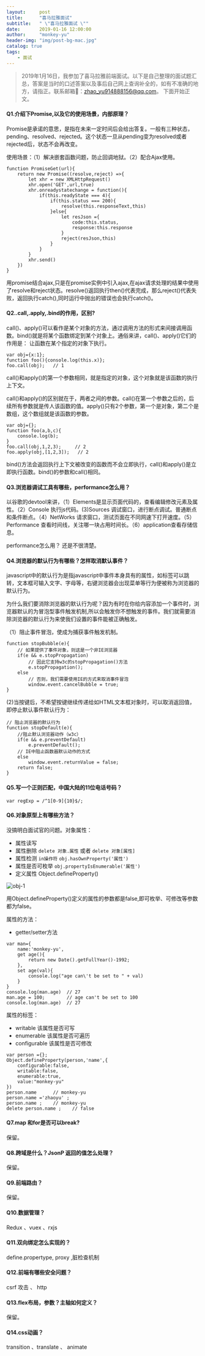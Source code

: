 ```yaml
---
layout:     post
title:      "喜马拉雅面试"
subtitle:   " \"喜马拉雅面试 \""
date:       2019-01-16 12:00:00
author:     "monkey-yu"
header-img: "img/post-bg-mac.jpg"
catalog: true
tags:
    - 面试
---
```

> 2019年1月16日，我参加了喜马拉雅前端面试。以下是自己整理的面试题汇总，答案是当时的口述答案以及事后自己网上查询补全的，如有不准确的地方，请指正。联系邮箱📮：zhao_yu914888156@qq.com。 下面开始正文。

#### Q1.介绍下Promise,以及它的使用场景，内部原理？

Promise是承诺的意思，是指在未来一定时间后会给出答复。一般有三种状态，pending、resolved、rejected。这个状态一旦从pending变为resolved或者rejected后，状态不会再改变。

使用场景：（1）解决嵌套函数问题，防止回调地狱。（2）配合Ajax使用。

```
function PromiseGet(url){
    return new Promise((resolve,reject) =>{
        let xhr = new XMLHttpRequest()
        xhr.open('GET',url,true)
        xhr.onreadystatechange = function(){
            if(this.readyState === 4){
                if(this.status === 200){
                    resolve(this.responseText,this)
                }else{
                    let resJson ={
                        code:this.status,
                        response:this.response
                    }
                    reject(resJson,this)
                }
            }
        }
        xhr.send()
    })
}
```

用promise结合ajax,只是在promise实例中引入ajax,在ajax请求处理的结果中使用了resolve和reject状态。resolve()返回执行then()代表完成，那么reject()代表失败，返回执行catch(),同时运行中抛出的错误也会执行catch()。

#### Q2..call,.apply,.bind的作用，区别?

call()、apply()可以看作是某个对象的方法，通过调用方法的形式来间接调用函数。bind()就是将某个函数绑定到某个对象上。通俗来讲，call()、apply()它们的作用是： 让函数在某个指定的对象下执行。

```
var obj={x:1};
function foo(){console.log(this.x)};
foo.call(obj);   // 1
```

call()和apply()的第一个参数相同，就是指定的对象，这个对象就是该函数的执行上下文。

call()和apply()的区别就在于，两者之间的参数。call()在第一个参数之后的，后续所有参数就是传人该函数的值。apply()只有2个参数，第一个是对象，第二个是数组，这个数组就是该函数的参数。

```
var obj={};
function foo(a,b,c){
    console.log(b);
}
foo.call(obj,1,2,3);     // 2
foo.apply(obj,[1,2,3]);   // 2
```

bind()方法会返回执行上下文被改变的函数而不会立即执行，call()和apply()是立即执行函数。bind()的参数和call()相同。

#### Q3.浏览器调试工具有哪些，performance怎么用？

以谷歌的devtool来讲，（1）Elements是显示页面代码的，查看编辑修改元素及属性。（2）Console 执行js代码。(3)Sources 调试窗口，进行断点调试。普通断点和条件断点。（4）NetWorks 请求窗口，测试页面在不同网速下打开速度。（5）Performance 查看时间线，关注哪一块占用时间长。（6）application查看存储信息。

performance怎么用？ 还是不很清楚。

#### Q4.浏览器的默认行为有哪些？怎样取消默认事件？

javascript中的默认行为是指javascript中事件本身具有的属性，如<a>标签可以跳转，文本框可输入文字、字母等，右键浏览器会出现菜单等行为便被称为浏览器的默认行为。

为什么我们要消除浏览器的默认行为呢？因为有时在你给内容添加一个事件时，浏览器默认的为冒泡型事件触发机制,所以会触发你不想触发的事件。我们就需要消除浏览器的默认行为来使我们设置的事件能被正确触发。

（1）阻止事件冒泡，使成为捕获事件触发机制。

```
function stopBubble(e){
    // 如果提供了事件对象，则这是一个非IE浏览器
    if(e && e.stopPropagation)
    	// 因此它支持w3c的stopPropagation()方法
    	e.stopPropagation();
    else
    	// 否则，我们需要使用IE的方式来取消事件冒泡
    	window.event.cancelBubble = true;
}
```

(2)当按键后，不希望按键继续传递给如HTML文本框对象时，可以取消返回值，即停止默认事件默认行为：

```
// 阻止浏览器的默认行为
function stopDefault(e){
    //阻止默认浏览器动作（w3c）
    if(e && e.preventDefault)
    	e.preventDefault();
    // IE中阻止函数器默认动作的方式
    else
    	window.event.returnValue = false;
    return false;
}
```

#### Q5.写一个正则匹配，中国大陆的11位电话号码？

```
var regExp = /^1[0-9]{10}$/;
```

#### Q6.对象原型上有哪些方法？

没搞明白面试官的问题。对象属性：

- 属性读写
- 属性删除 `delete 对象.属性` 或者 `delete 对象[属性]`
- 属性检测   `in操作符`  `obj.hasOwnProperty('属性')`  
- 属性是否可枚举  `obj.propertyIsEnumerable('属性')`
- 定义属性  Object.defineProperty()

![obj-1](/Users/mac13/Desktop/obj-1.png)

用Object.defineProperty()定义的属性的参数都是false,即可枚举、可修改等参数都为false。

属性的方法：

- getter/setter方法

```
var man={
    name:'monkey-yu',
    get age(){
        return new Date().getFullYear()-1992;
    },
    set age(val){
        console.log("age can\'t be set to " + val)
    }
}
console.log(man.age)  // 27
man.age = 100;        // age can't be set to 100
console.log(man.age)  // 27

```

属性的标签：

- writable  该属性是否可写
- enumerable  该属性是否可遍历
- configurable  该属性是否可修改

```
var person ={};
Object.defineProperty(person,'name',{
    configurable:false,
    writable:false,
    enumerable:true,
    value:"monkey-yu"
})
person.name      // monkey-yu
person.name ='zhaoyu' ;
person.name ;    // monkey-yu
delete person.name ;    // false
```

#### Q7.map 和for是否可以break?

保留。

#### Q8.跨域是什么？JsonP 返回的值怎么处理？

保留。

#### Q9.前端路由？

保留。

#### Q10.数据管理？

Redux 、vuex 、rxjs

#### Q11.双向绑定怎么实现的？

define.propertype, proxy ,脏检查机制

#### Q12.前端有哪些安全问题？

csrf 攻击 、 http 

#### Q13.flex布局，参数？主轴如何定义？

保留。

#### Q14.css动画？

transition 、translate 、 animate

